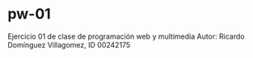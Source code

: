 # pw-01
Ejercicio 01 de clase de programación web y multimedia
Autor: Ricardo Domínguez Villagomez, ID 00242175